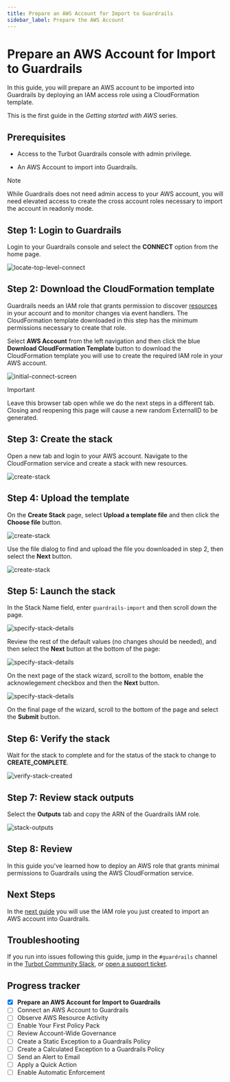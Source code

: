 ```yaml
---
title: Prepare an AWS Account for Import to Guardrails
sidebar_label: Prepare the AWS Account
---
```


# Prepare an AWS Account for Import to Guardrails

In this guide, you will prepare an AWS account to be imported into Guardrails by deploying an IAM access role using a CloudFormation template.

This is the first guide in the *Getting started with AWS* series.

## Prerequisites

- Access to the Turbot Guardrails console with admin privilege.

- An AWS Account to import into Guardrails.

> [!NOTE]
> While Guardrails does not need admin access to your AWS account, you will need elevated access to create the cross account roles necessary to import the account in readonly mode.

## Step 1: Login to Guardrails

Login to your Guardrails console and select the **CONNECT** option from the home page. 

<p><img alt="locate-top-level-connect" src=" /images/docs/guardrails/getting-started/getting-started-aws/prepare-account/locate-top-level-connect.png"/></p>

## Step 2: Download the CloudFormation template

Guardrails needs an IAM role that grants permission to discover [resources](/guardrails/docs/reference/glossary#resource) in your account and to monitor changes via event handlers. The CloudFormation template downloaded in this step has the minimum permissions necessary to create that role.

Select **AWS Account** from the left navigation and then click the blue **Download CloudFormation Template** button to download the CloudFormation template you will use to create the required IAM role in your AWS account. 

<p><img alt="initial-connect-screen" src=" /images/docs/guardrails/getting-started/getting-started-aws/prepare-account/initial-connect-screen.png"/></p>

> [!IMPORTANT]
> Leave this browser tab open while we do the next steps in a different tab. Closing and reopening this page will cause a new random ExternalID to be generated.

## Step 3: Create the stack

Open a new tab and login to your AWS account. Navigate to the CloudFormation service and create a stack with new resources.

<p><img alt="create-stack" src=" /images/docs/guardrails/getting-started/getting-started-aws/prepare-account/create-stack.png"/></p>

## Step 4: Upload the template

On the **Create Stack** page, select **Upload a template file** and then click the **Choose file** button.

<p><img alt="create-stack" src=" /images/docs/guardrails/getting-started/getting-started-aws/prepare-account/choose-template-file.png"/></p>

Use the file dialog to find and upload the file you downloaded in step 2, then select the **Next** button.

<p><img alt="create-stack" src=" /images/docs/guardrails/getting-started/getting-started-aws/prepare-account/upload-template-file.png"/></p>

## Step 5: Launch the stack

In the Stack Name field, enter `guardrails-import` and then scroll down the page.

<p><img alt="specify-stack-details" src=" /images/docs/guardrails/getting-started/getting-started-aws/prepare-account/specify-stack-details.png"/></p>

Review the rest of the default values (no changes should be needed), and then select the **Next** button at the bottom of the page:

<p><img alt="specify-stack-details" src=" /images/docs/guardrails/getting-started/getting-started-aws/prepare-account/specify-stack-details-2.png"/></p>

On the next page of the stack wizard, scroll to the bottom, enable the acknowlegement checkbox and then the **Next** button.

<p><img alt="specify-stack-details" src=" /images/docs/guardrails/getting-started/getting-started-aws/prepare-account/specify-stack-details-3.png"/></p>

On the final page of the wizard, scroll to the bottom of the page and select the **Submit** button.

## Step 6: Verify the stack

Wait for the stack to complete and for the status of the stack to change to **CREATE_COMPLETE**.

<p><img alt="verify-stack-created" src=" /images/docs/guardrails/getting-started/getting-started-aws/prepare-account/stack-created.png"/></p>

## Step 7: Review stack outputs

Select the **Outputs** tab and copy the ARN of the Guardrails IAM role.

<p><img alt="stack-outputs" src=" /images/docs/guardrails/getting-started/getting-started-aws/prepare-account/stack-outputs.png"/></p>

## Step 8: Review

In this guide you've learned how to deploy an AWS role that grants minimal permissions to Guardrails using the AWS CloudFormation service.


## Next Steps

In the [next guide](/guardrails/docs/getting-started/getting-started-aws/connect-an-account) you will use the IAM role you just created to import an AWS account into Guardrails.

## Troubleshooting

If you run into issues following this guide, jump in the `#guardrails` channel in the [Turbot Community Slack](https://turbot.com/community/join), or [open a support ticket](https://support.turbot.com/hc/en-us/requests/new).

## Progress tracker
- [x] **Prepare an AWS Account for Import to Guardrails**
- [ ] Connect an AWS Account to Guardrails
- [ ] Observe AWS Resource Activity
- [ ] Enable Your First Policy Pack
- [ ] Review Account-Wide Governance
- [ ] Create a Static Exception to a Guardrails Policy
- [ ] Create a Calculated Exception to a Guardrails Policy
- [ ] Send an Alert to Email
- [ ] Apply a Quick Action
- [ ] Enable Automatic Enforcement
